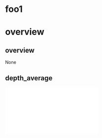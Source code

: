 # foo1

# overview

## overview 

None

## depth_average 

![depth_average](/home/lochy/ASPECT_PROJECT/aspectLib/tests/integration/fixtures/foo1/DepthAverage_t0.00000000e+00.pdf)

